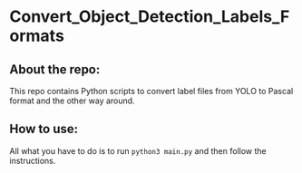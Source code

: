# Convert_Object_Detection_Labels_Formats

## About the repo:  
This repo contains Python scripts to convert label files from YOLO to Pascal format and the other way around.  

## How to use:  
All what you have to do is to run `python3 main.py` and then follow the instructions.

